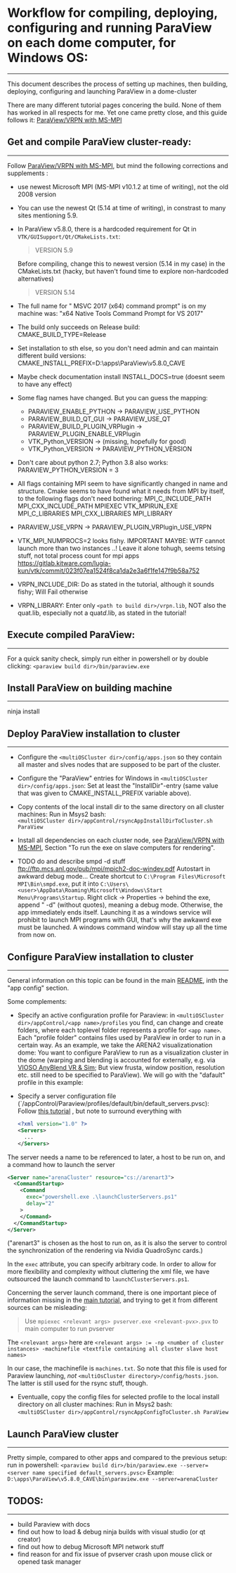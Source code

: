 

# Workflow for compiling, deploying, configuring and running ParaView on each dome computer, for Windows OS:
--------------------------------------------------------------------------------------------------------------

This document describes the process of setting up machines, then building, deploying, configuring and launching ParaView in a dome-cluster

There are many different tutorial pages concering the build. None of them has worked in all respects for me.
Yet one came pretty close, and this guide follows it: [ParaView/VRPN with MS-MPI](https://www.paraview.org/Wiki/ParaView/VRPN_with_MS-MPI)



## Get and compile ParaView cluster-ready:
------------------------------------------

Follow [ParaView/VRPN with MS-MPI](https://www.paraview.org/Wiki/ParaView/VRPN_with_MS-MPI), 
but mind the following corrections and supplements :

* use newest Microsoft MPI (MS-MPI v10.1.2 at time of writing), not the old 2008 version

* You can use the newest Qt (5.14 at time of writing), in constrast to many sites mentioning 5.9.

* In ParaView v5.8.0, there is a hardcoded requirement for Qt in `VTK/GUISupport/Qt/CMakeLists.txt`:

	> VERSION    5.9

	Before compiling, change this to newest version (5.14 in my case) in the CMakeLists.txt 
	(hacky, but haven't found time to explore non-hardcoded alternatives)

	> VERSION    5.14


* The full name for " MSVC 2017 (x64) command prompt" is on my machine was:
  "x64 Native Tools Command Prompt for VS 2017"

* The build only succeeds on Release build: 
  CMAKE_BUILD_TYPE=Release
  

* Set installation to sth else, so you don't need admin and can maintain different build versions:
	CMAKE_INSTALL_PREFIX=D:\apps\ParaView\v5.8.0_CAVE

* Maybe check documentation install
	INSTALL_DOCS=true
	(doesnt seem to have any effect)

* Some flag names have changed. But you can guess the mapping:
	* PARAVIEW_ENABLE_PYTHON 			-> PARAVIEW_USE_PYTHON
	* PARAVIEW_BUILD_QT_GUI  			-> PARAVIEW_USE_QT
	* PARAVIEW_BUILD_PLUGIN_VRPlugin	-> PARAVIEW_PLUGIN_ENABLE_VRPlugin
	* VTK_Python_VERSION 				-> (missing, hopefully for good)
	* VTK_Python_VERSION -> PARAVIEW_PYTHON_VERSION 

* Don't care about python 2.7; Python 3.8 also works:
	PARAVIEW_PYTHON_VERSION = 3

* All flags containing MPI seem to have significantly changed in name and structure.
  Cmake seems to have found what it needs from MPI by itself, to the following flags don't need bothering:
	MPI_C_INCLUDE_PATH
	MPI_CXX_INCLUDE_PATH
	MPIEXEC
	VTK_MPIRUN_EXE
	MPI_C_LIBRARIES
	MPI_CXX_LIBRARIES
	MPI_LIBRARY
	
* 	PARAVIEW_USE_VRPN  -> PARAVIEW_PLUGIN_VRPlugin_USE_VRPN
	
* VTK_MPI_NUMPROCS=2 looks fishy. 
  IMPORTANT MAYBE: WTF cannot launch more than two instances ..!
 Leave it alone tohugh, seems tetsing stuff, 
	not total process count for mpi apps
  https://gitlab.kitware.com/lugia-kun/vtk/commit/023f07ea1524f8ca1da2e3a6f1fe147f9b58a752

* VRPN_INCLUDE_DIR: Do as stated in the tutorial, although it sounds fishy; Will Fail otherwise
* VRPN_LIBRARY:  Enter  only `<path to build dir>/vrpn.lib`, 
	NOT also the quat.lib, especially not a quat*d*.lib, as stated in the tutorial!





## Execute compiled ParaView:
-------------------------------

For a quick sanity check, simply run either in powershell or by double clicking:
`<paraview build dir>/bin/paraview.exe`


## Install ParaView on building machine
-------------------------------------------

ninja install

## Deploy ParaView installation to cluster
--------------------------------------------

* Configure the `<multiOSCluster dir>/config/apps.json` so they contain all master and slves nodes
  that are supposed to be part of the cluster.

* Configure the "ParaView" entries for Windows in `<multiOSCluster dir>/config/apps.json`:
  Set at least the "InstallDir"-entry (same value that was given to CMAKE_INSTALL_PREFIX variable above).

* Copy contents of the local install dir to the same directory on all cluster machines:
  Run in Msys2 bash:  
  `<multiOSCluster dir>/appControl/rsyncAppInstallDirToCluster.sh ParaView`
  
* Install all dependencies on each cluster node, see 
  [ParaView/VRPN with MS-MPI]( https://www.paraview.org/Wiki/ParaView/VRPN_with_MS-MPI ), 
  Section "To run the exe on slave computers for rendering".
  
* TODO do and describe smpd -d stuff
  ftp://ftp.mcs.anl.gov/pub/mpi/mpich2-doc-windev.pdf
  Autostart in awkward debug mode...
  Create shortcut to `C:\Program Files\Microsoft MPI\Bin\smpd.exe`,
  put it into
  `C:\Users\<user>\AppData\Roaming\Microsoft\Windows\Start Menu\Programs\Startup`.
  Right click -> Properties -> behind the exe, append " -d" (without quotes),
  meaning a debug mode. Otherwise, the app immediately ends itself. Launching it as a windows
  service will prohibit to launch MPI programs with GUI, that's why the awkawrd exe must 
  be launched. A windows command window will stay up all the time from now on.


## Configure ParaView installation to cluster
-----------------------------------------------

General information on this topic can be found in the main [README](../../README.md), inth the "app config" section.

Some complements:

* Specify an active configuration profile for Paraview:
  in `<multiOSCluster dir>/appControl/<app name>/profiles` you find, can change and create folders,
  where each toplevel folder represents a profile for `<app name>`.
  Each "profile folder" contains files used by ParaView in order to run in a certain way.
  As an example, we take the ARENA2 visualizationation dome:
  You want to  configure ParaView to run as a visualization cluster in the dome
  (warping and blending is accounted for externally, e.g. via 
  [VIOSO AnyBlend VR & Sim](https://vioso.com/software/vioso-anyblend-vrsim/); 
  But view frusta, window position, resolution etc. still need to be specified to ParaView).
  We will go with the "dafault" profile in this example:
  
* Specify a server configuration file 
  (`<multiOSCluster dir>/appControl/Paraview/profiles/default/bin/default_servers.pvsc):
  Follow [this tutorial]( https://www.paraview.org/Wiki/ParaView:Server_Configuration ) , 
  but note to surround everything with 
  ```XML
  <?xml version="1.0" ?>
  <Servers>
	...
  </Servers>
  ```
 The server needs a name to be referenced to later, a host to be run on, and a command how to launch the server
  ```XML
  <Server name="arenaCluster" resource="cs://arenart3">
    <CommandStartup>
      <Command 
		exec="powershell.exe .\launchClusterServers.ps1"
        delay="2"
	  >
      </Command>
    </CommandStartup>
  </Server>
  ```
 ("arenart3" is chosen as the host to run on, as it is also the server to control the synchronization of the rendering
 via Nvidia QuadroSync cards.)
 
 In the `exec` attribute, you can specify arbitrary code. In order to allow for more flexibility and
 complexity without cluttering the xml file, we have outsourced the launch command to `launchClusterServers.ps1`.
  
  Concerning the server launch command, there is one important piece of information missing in the [main  tutorial]( https://www.paraview.org/Wiki/ParaView:Server_Configuration ), and trying to get it from different sources can be misleading:
  
  > Use `mpiexec <relevant args> pvserver.exe <relevant-pvx>.pvx` to main computer to run pvserver
  
  The `<relevant args>` here are
  `<relevant args> := -np <number of cluster instances> -machinefile <textfile containing all cluster slave host names>`
  
  In our case, the machinefile is `machines.txt`. So note that *this* file is used for Paraview launching,
  *not*  `<multiOsCluster directory>/config/hosts.json`. The latter is still used for the rsync stuff, though.
  
* Eventualle, copy the config files for selected profile to the local install directory on all cluster machines:
  Run in Msys2 bash:  
  `<multiOSCluster dir>/appControl/rsyncAppConfigToCluster.sh ParaView`


## Launch ParaView cluster
--------------------------------------------

 Pretty simple, compared to other apps and compared to the previous setup: run in powershell:
 `<paraview build dir>/bin/paraview.exe --server=<server name specified default_servers.pvsc>`
 Example:
 `D:\apps\ParaView\v5.8.0_CAVE\bin\paraview.exe --server=arenaCluster`


## TODOS:
---------

- build Paraview with docs
- find out how to load & debug ninja builds with visual studio (or qt creator)
- find out how to debug Microsoft MPI network stuff
- find reason for and fix issue of pvserver crash upon mouse click or opened task manager
